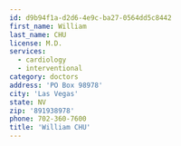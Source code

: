 ```yaml
---
id: d9b94f1a-d2d6-4e9c-ba27-0564dd5c8442
first_name: William
last_name: CHU
license: M.D.
services:
  - cardiology
  - interventional
category: doctors
address: 'PO Box 98978'
city: 'Las Vegas'
state: NV
zip: '891938978'
phone: 702-360-7600
title: 'William CHU'
---
```

